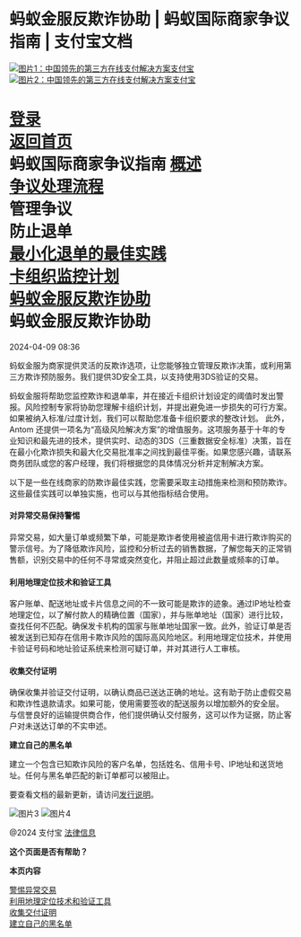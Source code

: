 蚂蚁金服反欺诈协助 | 蚂蚁国际商家争议指南 | 支付宝文档
===============

[![图片1：中国领先的第三方在线支付解决方案支付宝](https://ac.alipay.com/storage/2024/3/26/d66c43c0-440d-4c97-9976-f2028a2c8c5e.svg)![图片2：中国领先的第三方在线支付解决方案支付宝](https://ac.alipay.com/storage/2024/3/26/a48bd336-aea0-4f16-bf83-616eacbb4434.svg)](/docs/)

[登录](https://global.alipay.com/ilogin/account_login.htm?goto=https%3A%2F%2Fglobal.alipay.com%2Fdocs%2Fac%2Fdispute%2Ffraud)  
[返回首页](../../)  
蚂蚁国际商家争议指南
[概述](/docs/ac/dispute/overview)  
[争议处理流程](/docs/ac/dispute/process)  
管理争议  
防止退单  
[最小化退单的最佳实践](/docs/ac/dispute/bp)  
[卡组织监控计划](/docs/ac/dispute/monitor)  
[蚂蚁金服反欺诈协助](/docs/ac/dispute/fraud)  
蚂蚁金服反欺诈协助
==============================  
2024-04-09 08:36

蚂蚁金服为商家提供灵活的反欺诈选项，让您能够独立管理反欺诈决策，或利用第三方欺诈预防服务。我们提供3D安全工具，以支持使用3DS验证的交易。

蚂蚁金服将帮助您监控欺诈和退单率，并在接近卡组织计划设定的阈值时发出警报。风险控制专家将协助您理解卡组织计划，并提出避免进一步损失的可行方案。如果被纳入标准/过度计划，我们可以帮助您准备卡组织要求的整改计划。
此外，Antom 还提供一项名为“高级风险解决方案”的增值服务。这项服务基于十年的专业知识和最先进的技术，提供实时、动态的3DS（三重数据安全标准）决策，旨在在最小化欺诈损失和最大化交易批准率之间找到最佳平衡。如果您感兴趣，请联系商务团队或您的客户经理，我们将根据您的具体情况分析并定制解决方案。

以下是一些在线商家的防欺诈最佳实践，您需要采取主动措施来检测和预防欺诈。这些最佳实践可以单独实施，也可以与其他指标结合使用。

#### 对异常交易保持警惕
异常交易，如大量订单或频繁下单，可能是欺诈者使用被盗信用卡进行欺诈购买的警示信号。为了降低欺诈风险，监控和分析过去的销售数据，了解您每天的正常销售额，识别交易中的任何不寻常或突然变化，并阻止超过此数量或频率的订单。

#### 利用地理定位技术和验证工具
客户账单、配送地址或卡片信息之间的不一致可能是欺诈的迹象。通过IP地址检查地理定位，以了解付款人的精确位置（国家），并与账单地址（国家）进行比较，查找任何不匹配。确保发卡机构的国家与账单地址国家一致。此外，验证订单是否被发送到已知存在信用卡欺诈风险的国际高风险地区。利用地理定位技术，并使用卡验证号码和地址验证系统来检测可疑订单，并对其进行人工审核。

#### 收集交付证明
确保收集并验证交付证明，以确认商品已送达正确的地址。这有助于防止虚假交易和欺诈性退款请求。如果可能，使用需要签收的配送服务以增加额外的安全层。
与信誉良好的运输提供商合作，他们提供确认交付服务，这可以作为证据，防止客户对未送达订单的不实申述。

**建立自己的黑名单**

建立一个包含已知欺诈风险的客户名单，包括姓名、信用卡号、IP地址和送货地址。任何与黑名单匹配的新订单都可以被阻止。

要查看文档的最新更新，请访问[发行说明](https://global.alipay.com/docs/releasenotes)。

![图片3](https://ac.alipay.com/storage/2021/5/20/19b2c126-9442-4f16-8f20-e539b1db482a.png) ![图片4](https://ac.alipay.com/storage/2021/5/20/e9f3f154-dbf0-455f-89f0-b3d4e0c14481.png)

@2024 支付宝 [法律信息](https://global.alipay.com/docs/ac/platform/membership)

**这个页面是否有帮助？**

**本页内容**

[警惕异常交易](#1SsFG "警惕异常交易")  
[利用地理定位技术和验证工具](#32wUv "利用地理定位技术和验证工具")  
[收集交付证明](#5oOPw "收集交付证明")  
[建立自己的黑名单](#1m7i7 "建立自己的黑名单")